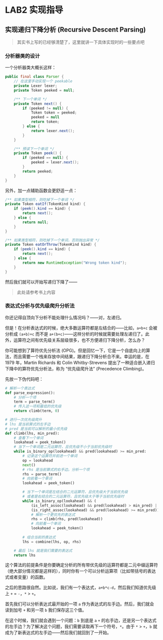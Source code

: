 # LAB2 实现指导

## 实现递归下降分析 (Recursive Descent Parsing)

> 其实书上写的已经够清楚了，这里就讲一下具体实现时的一些要点吧

### 分析器类的设计

一个分析器类大概长这样：

```java
public final class Parser {
    // 在这里手动实现一个 peekable
    private Lexer lexer;
    private Token peeked = null;

    /** 下一个单词 */
    private Token next() {
        if (peeked != null) {
            Token token = peeked;
            peeked = null
            return token;
        } else {
            return lexer.next();
        }
    }

    /** 预读下一个单词 */
    private Token peek() {
        if (peeked == null) {
            peeked = lexer.next();
        }
        return peeked;
    }
}
```

另外，加一点辅助函数会更舒适一点：

```java
/** 如果类型相符，则吃掉下一个单词 */
private Token eatIf(TokenKind kind) {
    if (peek().kind == kind) {
        return next();
    } else {
        return null;
    }
}

/** 如果类型相符，则吃掉下一个单词，否则抛出异常 */
private Token eatOrThrow(TokenKind kind) {
    if (peek().kind == kind) {
        return next();
    } else {
        return new RuntimeException("Wrong token kind");
    }
}
```

然后我们就可以开始写递归下降了——

> 此处请参考书上内容

### 表达式分析与优先级爬升分析法

你还记得自顶向下分析不能处理什么情况吗？——对，左递归。

但是！在分析表达式的时候，绝大多数运算符都是左结合的——比如，`a+b+c` 会被分析成 `(a+b)+c` 而不是 `a+(b+c)`——这样分析的时候就需要处理左递归了。此外，运算符之间有优先级关系层级很多，也不方便递归下降分析，怎么办？

你可能想到了算符优先分析法 (OPG)。但是回忆一下，它是一个自底向上的算法，而且需要一个栈来存放中间结果，跟递归下降分析合不来。幸运的是，在 1979 年，Martin Richards 和 Colin Whitby-Strevens 提出了一种适合嵌入递归下降中的算符优先分析法，称为 “优先级爬升法” (Precedence Climbing)。

先放一下伪代码吧：

```py
# 解析一个表达式
def parse_expression():
    # 分析一个项
    term = parse_term()
    # 传入这一项和最低的优先级
    return climb(term, 0)

# 进行一次优先级爬升
# lhs 是当前算式的左手边
# pred 是当前可以解析的最小优先级
def climb(lhs, min_pred):
    # 查看下一个单词
    lookahead = peek_token()
    # 当下一个单词是二元运算符，且优先级不小于当前优先级时
    while is_binary_op(lookahead) && pred(lookahead) >= min_pred:
        # 记录这个运算符并前进一个单词
        op = lookahead
        next()
        # rhs 是当前算式的右手边。分析一个项
        rhs = parse_term()
        # 向前看一个单词
        lookahead = peek_token()

        # 当下一个单词是左结合的二元运算符，且优先级大于当前优先级
        # 或者是右结合的二元运算符，且优先级大于等于当前优先级时
        while is_binary_op(lookahead) && (
            (is_left_assoc(lookahead) && pred(lookahead) > min_pred) ||
            (is_right_assoc(lookahead) && pred(lookahead) >= min_pred)):
            # 解析一个更优先的表达式
            rhs = climb(rhs, pred(lookahead))
            # 向前看一个单词
            lookahead = peek_token()
        
        # 组合当前的表达式
        lhs = combine(lhs, op, rhs)

    # 最后 lhs 就是我们需要的表达式
    return lhs    
```

这个算法的前提条件是你要确定分析的所有带优先级的运算符都是二元中缀运算符（绝大部分情况都是这样的），同时你有一个可以分析运算项（比如带括号的表达式或者变量）的函数。

之后的思路很自然。比如说，我们有一个表达式，`a+b*c-d`，然后我们知道优先级上 `+` = `-`，`*` > `+`。

首先我们可以分析表达式最开始的一项 `a` 作为表达式的左手边。然后，我们就会读到加号 `+` 和另一项 `b` 我们保存这三个值。

在这个时候，我们就会遇到一个问题：`b` 到底是 `a` `+` 的右手边，还是另一个表达式的左手边？为了解决这个问题，我们需要读取再下一个符号，`*`。由于 `*` > `+`，`b` 就成为了新表达式的左手边——然后我们就回到了一开始。
